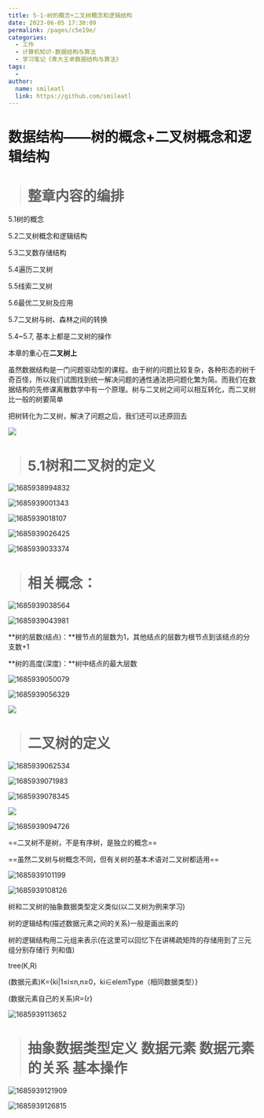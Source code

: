 ```yaml
---
title: 5-1-树的概念+二叉树概念和逻辑结构
date: 2023-06-05 17:30:09
permalink: /pages/c5e19e/
categories: 
  - 工作
  - 计算机知识-数据结构与算法
  - 学习笔记《青大王卓数据结构与算法》
tags: 
  - 
author: 
  name: smileatl
  link: https://github.com/smileatl
---
```

数据结构——树的概念+二叉树概念和逻辑结构
=====================

> 整章内容的编排
> =======

5.1树的概念

5.2二叉树概念和逻辑结构

5.3二叉数存储结构

5.4遍历二叉树

5.5线索二叉树

5.6最优二叉树及应用

5.7二叉树与树、森林之间的转换

5.4~5.7, 基本上都是二叉树的操作

本章的重心在**二叉树上**

虽然数据结构是一门问题驱动型的课程。由于树的问题比较复杂，各种形态的树千奇百怪，所以我们试图找到统一解决问题的通性通法把问题化繁为简。而我们在数据结构的先修课离散数学中有一个原理。树与二叉树之间可以相互转化，而二叉树比一般的树要简单

把树转化为二叉树，解决了问题之后，我们还可以还原回去

![](/assets/1685938978406.png)

> 5.1树和二叉树的定义
> ===========

![1685938994832](/assets/1685938994832.png)

![1685939001343](/assets/1685939001343.png)

![1685939018107](/assets/1685939018107.png)

![1685939026425](/assets/1685939026425.png)

![1685939033374](/assets/1685939033374.png)

> 相关概念：
> =====

![1685939038564](/assets/1685939038564.png)

![1685939043981](/assets/1685939043981.png)

**树的层数(结点)：**根节点的层数为1，其他结点的层数为根节点到该结点的分支数+1  

**树的高度(深度)：**树中结点的最大层数

  

![1685939050079](/assets/1685939050079.png)

![1685939056329](/assets/1685939056329.png)

![](https://i0.hdslb.com/bfs/article/02db465212d3c374a43c60fa2625cc1caeaab796.png)

> 二叉树的定义
> ======

![1685939062534](/assets/1685939062534.png)

![1685939071983](/assets/1685939071983.png)

![1685939078345](/assets/1685939078345.png)

![](/assets/1685939086928.png)

![1685939094726](/assets/1685939094726.png)

==二叉树不是树，不是有序树，是独立的概念==

==虽然二叉树与树概念不同，但有关树的基本术语对二叉树都适用==

![1685939101199](/assets/1685939101199.png)

![1685939108126](/assets/1685939108126.png)

树和二叉树的抽象数据类型定义类似(以二叉树为例来学习)

树的逻辑结构(描述数据元素之间的关系)一般是画出来的

树的逻辑结构用二元组来表示(在这里可以回忆下在讲稀疏矩阵的存储用到了三元组分别存储行 列和值)

tree(K,R)

(数据元素)K={ki|1≤i≤n,n≥0，ki∈elemType（相同数据类型）}

(数据元素自己的关系)R={r}

![1685939113652](/assets/1685939113652.png)

> 抽象数据类型定义 数据元素 数据元素的关系 基本操作
> ==========================

![1685939121909](/assets/1685939121909.png)

![1685939126815](/assets/1685939126815.png)

  

